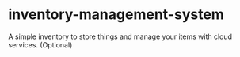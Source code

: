 # inventory-management-system
A simple inventory to store things and manage your items with cloud services. (Optional)
